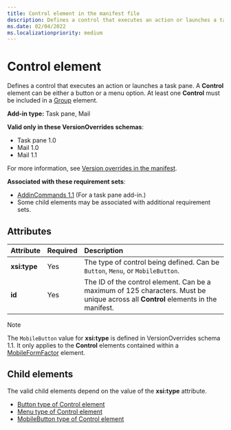 ```yaml
---
title: Control element in the manifest file
description: Defines a control that executes an action or launches a task pane.
ms.date: 02/04/2022
ms.localizationpriority: medium
---
```


# Control element

Defines a control that executes an action or launches a task pane. A **Control** element can be either a button or a menu option. At least one **Control** must be included in a [Group](group.md) element.

**Add-in type:** Task pane, Mail

**Valid only in these VersionOverrides schemas**:

- Task pane 1.0
- Mail 1.0
- Mail 1.1

For more information, see [Version overrides in the manifest](/office/dev/add-ins/develop/add-in-manifests#version-overrides-in-the-manifest).

**Associated with these requirement sets**:

- [AddinCommands 1.1](../requirement-sets/common/add-in-commands-requirement-sets.md) (For a task pane add-in.)
- Some child elements may be associated with additional requirement sets.

## Attributes

|  Attribute  |  Required  |  Description  |
|:-----|:-----|:-----|
|**xsi:type**|Yes|The type of control being defined. Can be `Button`, `Menu`, or `MobileButton`. |
|**id**|Yes|The ID of the control element. Can be a maximum of 125 characters. Must be unique across all **Control** elements in the manifest.|

> [!NOTE]
> The `MobileButton` value for **xsi:type** is defined in VersionOverrides schema 1.1. It only applies to the **Control** elements contained within a [MobileFormFactor](mobileformfactor.md) element.

## Child elements

The valid child elements depend on the value of the **xsi:type** attribute.

- [Button type of Control element](control-button.md)
- [Menu type of Control element](control-menu.md)
- [MobileButton type of Control element](control-mobilebutton.md)
